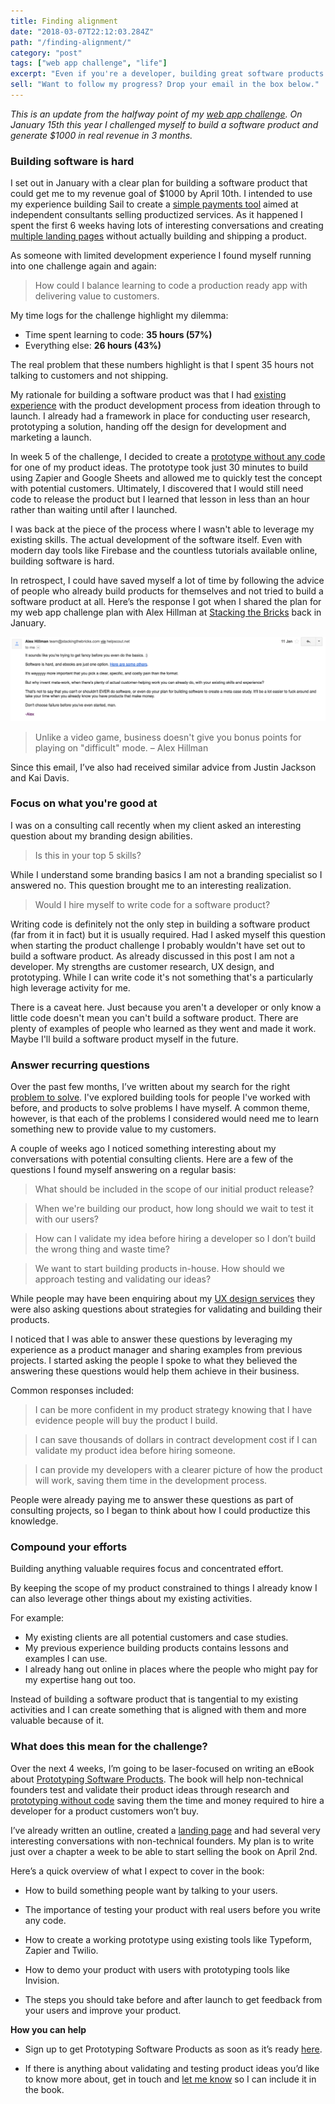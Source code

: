 ```yaml
---
title: Finding alignment
date: "2018-03-07T22:12:03.284Z"
path: "/finding-alignment/"
category: "post"
tags: ["web app challenge", "life"]
excerpt: "Even if you're a developer, building great software products is hard. Here's how I decided to focus on what I'm good at."
sell: "Want to follow my progress? Drop your email in the box below."
---
```


*This is an update from the halfway point of my [web app challenge](/tags/web-app-challenge/). On January 15th this year I challenged myself to build a software product and generate $1000 in real revenue in 3 months.*

### Building software is hard
I set out in January with a clear plan for building a software product that could get me to my revenue goal of $1000 by April 10th. I intended to use my experience building Sail to create a [simple payments tool](https://www.paymentlink.me) aimed at independent consultants selling productized services. As it happened I spent the first 6 weeks having lots of interesting conversations and creating [multiple landing pages](/a/how-to-create-effective-landing-pages-for-testing/) without actually building and shipping a product. 

As someone with limited development experience I found myself running into one challenge again and again: 

> How could I balance learning to code a production ready app with delivering value to customers.

My time logs for the challenge highlight my dilemma:

- Time spent learning to code: **35 hours (57%)**
- Everything else: **26 hours (43%)**

The real problem that these numbers highlight is that I spent 35 hours not talking to customers and not shipping.

My rationale for building a software product was that I had [existing experience](/a/designing-one-to-one-payment-experiences/) with the product development process from ideation through to launch. I already had a framework in place for conducting user research, prototyping a solution, handing off the design for development and marketing a launch.

In week 5 of the challenge, I decided to create a [prototype without any code](/a/validating-product-ideas-no-code-required/) for one of my product ideas. The prototype took just 30 minutes to build using Zapier and Google Sheets and allowed me to quickly test the concept with potential customers. Ultimately, I discovered that I would still need code to release the product but I learned that lesson in less than an hour rather than waiting until after I launched. 

I was back at the piece of the process where I wasn't able to leverage my existing skills. The actual development of the software itself. Even with modern day tools like Firebase and the countless tutorials available online, building software is hard.

In retrospect, I could have saved myself a lot of time by following the advice of people who already build products for themselves and not tried to build a software product at all. Here’s the response I got when I shared the plan for my web app challenge plan with Alex Hillman at [Stacking the Bricks](https://stackingthebricks.com) back in January.

![Why are you choosing software?](./alex_hillman_feedback.png)

> Unlike a video game, business doesn't give you bonus points for playing on "difficult" mode. – Alex Hillman

Since this email, I’ve also had received similar advice from Justin Jackson and Kai Davis.

### Focus on what you're good at

I was on a consulting call recently when my client asked an interesting question about my branding design abilities.

> Is this in your top 5 skills?

While I understand some branding basics I am not a branding specialist so I answered no. This question brought me to an interesting realization. 

> Would I hire myself to write code for a software product? 

Writing code is definitely not the only step in building a software product (far from it in fact) but it is usually required. Had I asked myself this question when starting the product challenge I probably wouldn't have set out to build a software product. As already discussed in this post I am not a developer. My strengths are customer research, UX design, and prototyping. While I can write code it's not something that's a particularly high leverage activity for me.

There is a caveat here. Just because you aren't a developer or only know a little code doesn't mean you can't build a software product. There are plenty of examples of people who learned as they went and made it work. Maybe I'll build a software product myself in the future.

### Answer recurring questions

Over the past few months, I’ve written about my search for the right [problem to solve](/a/solving-the-right-problems/). I've explored building tools for people I've worked with before, and products to solve problems I have myself. A common theme, however, is that each of the problems I considered would need me to learn something new to provide value to my customers.

A couple of weeks ago I noticed something interesting about my conversations with potential consulting clients. Here are a few of the questions I found myself answering on a regular basis:

> What should be included in the scope of our initial product release?

> When we're building our product, how long should we wait to test it with our users?

> How can I validate my idea before hiring a developer so I don’t build the wrong thing and waste time?

> We want to start building products in-house. How should we approach testing and validating our ideas? 

While people may have been enquiring about my [UX design services](/work-with-me) they were also asking questions about strategies for validating and building their products.

I noticed that I was able to answer these questions by leveraging my experience as a product manager and sharing examples from previous projects. I started asking the people I spoke to what they believed the answering these questions would help them achieve in their business.

Common responses included:

> I can be more confident in my product strategy knowing that I have evidence people will buy the product I build.

> I can save thousands of dollars in contract development cost if I can validate my product idea before hiring someone.

> I can provide my developers with a clearer picture of how the product will work, saving them time in the development process.


People were already paying me to answer these questions as part of consulting projects, so I began to think about how I could productize this knowledge.


### Compound your efforts

Building anything valuable requires focus and concentrated effort.

By keeping the scope of my product constrained to things I already know I can also leverage other things about my existing activities.

For example:

- My existing clients are all potential customers and case studies. 
- My previous experience building products contains lessons and examples I can use.
- I already hang out online in places where the people who might pay for my expertise hang out too.

Instead of building a software product that is tangential to my existing activities and I can create something that is aligned with them and more valuable because of it.


### What does this mean for the challenge?

Over the next 4 weeks, I’m going to be laser-focused on writing an eBook about [Prototyping Software Products](/prototyping-software-products). The book will help non-technical founders test and validate their product ideas through research and [prototyping without code](/a/validating-product-ideas-no-code-required/) saving them the time and money required to hire a developer for a product customers won’t buy.

I’ve already written an outline, created a [landing page](/prototyping-software-products) and had several very interesting conversations with non-technical founders. My plan is to write just over a chapter a week to be able to start selling the book on April 2nd.

Here’s a quick overview of what I expect to cover in the book:

- How to build something people want by talking to your users.

- The importance of testing your product with real users before you write any code.

- How to create a working prototype using existing tools like Typeform, Zapier and Twilio.

- How to demo your product with users with prototyping tools like Invision.

- The steps you should take before and after launch to get feedback from your users and improve your product.

**How you can help**

- Sign up to get Prototyping Software Products as soon as it’s ready [here](/prototyping-software-products).

- If there is anything about validating and testing product ideas you’d like to know more about, get in touch and [let me know](mailto:stuartbalcombe@gmail.com) so I can include it in the book.

